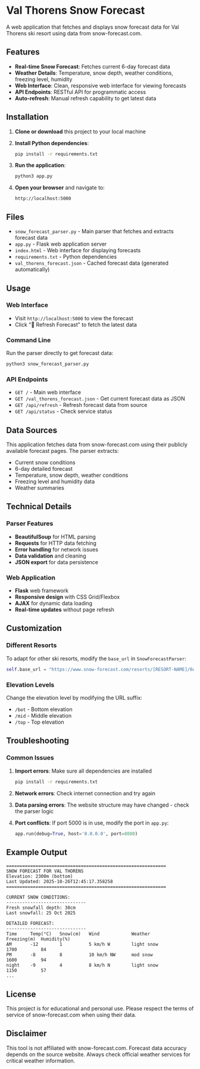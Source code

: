 # Val Thorens Snow Forecast

A web application that fetches and displays snow forecast data for Val Thorens ski resort using data from snow-forecast.com.

## Features

- **Real-time Snow Forecast**: Fetches current 6-day forecast data
- **Weather Details**: Temperature, snow depth, weather conditions, freezing level, humidity
- **Web Interface**: Clean, responsive web interface for viewing forecasts
- **API Endpoints**: RESTful API for programmatic access
- **Auto-refresh**: Manual refresh capability to get latest data

## Installation

1. **Clone or download** this project to your local machine

2. **Install Python dependencies**:
   ```bash
   pip install -r requirements.txt
   ```

3. **Run the application**:
   ```bash
   python3 app.py
   ```

4. **Open your browser** and navigate to:
   ```
   http://localhost:5000
   ```

## Files

- `snow_forecast_parser.py` - Main parser that fetches and extracts forecast data
- `app.py` - Flask web application server
- `index.html` - Web interface for displaying forecasts
- `requirements.txt` - Python dependencies
- `val_thorens_forecast.json` - Cached forecast data (generated automatically)

## Usage

### Web Interface
- Visit `http://localhost:5000` to view the forecast
- Click "🔄 Refresh Forecast" to fetch the latest data

### Command Line
Run the parser directly to get forecast data:
```bash
python3 snow_forecast_parser.py
```

### API Endpoints

- `GET /` - Main web interface
- `GET /val_thorens_forecast.json` - Get current forecast data as JSON
- `GET /api/refresh` - Refresh forecast data from source
- `GET /api/status` - Check service status

## Data Sources

This application fetches data from snow-forecast.com using their publicly available forecast pages. The parser extracts:

- Current snow conditions
- 6-day detailed forecast
- Temperature, snow depth, weather conditions
- Freezing level and humidity data
- Weather summaries

## Technical Details

### Parser Features
- **BeautifulSoup** for HTML parsing
- **Requests** for HTTP data fetching
- **Error handling** for network issues
- **Data validation** and cleaning
- **JSON export** for data persistence

### Web Application
- **Flask** web framework
- **Responsive design** with CSS Grid/Flexbox
- **AJAX** for dynamic data loading
- **Real-time updates** without page refresh

## Customization

### Different Resorts
To adapt for other ski resorts, modify the `base_url` in `SnowForecastParser`:

```python
self.base_url = "https://www.snow-forecast.com/resorts/[RESORT-NAME]/6day/bot"
```

### Elevation Levels
Change the elevation level by modifying the URL suffix:
- `/bot` - Bottom elevation
- `/mid` - Middle elevation  
- `/top` - Top elevation

## Troubleshooting

### Common Issues

1. **Import errors**: Make sure all dependencies are installed
   ```bash
   pip install -r requirements.txt
   ```

2. **Network errors**: Check internet connection and try again

3. **Data parsing errors**: The website structure may have changed - check the parser logic

4. **Port conflicts**: If port 5000 is in use, modify the port in `app.py`:
   ```python
   app.run(debug=True, host='0.0.0.0', port=8080)
   ```

## Example Output

```
============================================================
SNOW FORECAST FOR VAL THORENS
Elevation: 2300m (bottom)
Last Updated: 2025-10-26T12:45:17.358258
============================================================

CURRENT SNOW CONDITIONS:
------------------------------
Fresh snowfall depth: 30cm
Last snowfall: 25 Oct 2025

DETAILED FORECAST:
------------------------------
Time     Temp(°C)   Snow(cm)   Wind            Weather              Freezing(m)  Humidity(%)
AM       -12        1          5 km/h W        light snow           1700         84
PM       -8         8          10 km/h NW      mod snow             1600         94
night    -9         4          8 km/h N        light snow           1150         57
...
```

## License

This project is for educational and personal use. Please respect the terms of service of snow-forecast.com when using their data.

## Disclaimer

This tool is not affiliated with snow-forecast.com. Forecast data accuracy depends on the source website. Always check official weather services for critical weather information.